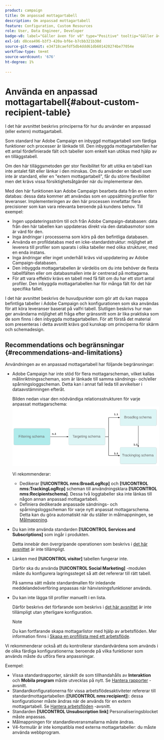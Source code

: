 ```yaml
---
product: campaign
title: Om anpassad mottagartabell
description: Om anpassad mottagartabell
feature: Configuration, Custom Resources
role: User, Data Engineer, Developer
badge-v8: label="Gäller även för v8" type="Positive" tooltip="Gäller även Campaign v8"
exl-id: d8cea496-b3f3-420a-bf6e-b7cbb321b30d
source-git-commit: e34718caefdf5db4ddd61db601420274be77054e
workflow-type: tm+mt
source-wordcount: '676'
ht-degree: 1%

---
```


# Använda en anpassad mottagartabell{#about-custom-recipient-table}

I det här avsnittet beskrivs principerna för hur du använder en anpassad (eller extern) mottagartabell.

Som standard har Adobe Campaign en inbyggd mottagartabell som färdiga funktioner och processer är länkade till. Den inbyggda mottagartabellen har ett antal fördefinierade fält och tabeller som enkelt kan utökas med hjälp av en tilläggstabell.

Om den här tilläggsmetoden ger stor flexibilitet för att utöka en tabell kan inte antalet fält eller länkar i den minskas. Om du använder en tabell som inte är standard, eller en &quot;extern mottagartabell&quot;, får du större flexibilitet men det krävs vissa försiktighetsåtgärder när du implementerar den.

Med den här funktionen kan Adobe Campaign bearbeta data från en extern databas: dessa data kommer att användas som en uppsättning profiler för leveranser. Implementeringen av den här processen innefattar flera precisioner som kan vara relevanta beroende på kundens behov. Till exempel:

* Ingen uppdateringsström till och från Adobe Campaign-databasen: data från den här tabellen kan uppdateras direkt via den databasmotor som är värd för den.
* Inga ändringar i processerna som körs på den befintliga databasen.
* Använda en profildatabas med en icke-standardstruktur: möjlighet att leverera till profiler som sparats i olika tabeller med olika strukturer, med en enda instans.
* Inga ändringar eller inget underhåll krävs vid uppdatering av Adobe Campaign-databasen.
* Den inbyggda mottagartabellen är värdelös om du inte behöver de flesta tabellfälten eller om databasmallen inte är centrerad på mottagarna.
* För att vara effektiv krävs en tabell med få fält om du har ett stort antal profiler. Den inbyggda mottagartabellen har för många fält för det här specifika fallet.

I det här avsnittet beskrivs de huvudpunkter som gör att du kan mappa befintliga tabeller i Adobe Campaign och konfigurationen som ska användas för att köra leveranser baserat på valfri tabell. Slutligen beskrivs hur man ger användarna möjlighet att fråga efter gränssnitt som är lika praktiska som de som finns i den inbyggda mottagartabellen. För att förstå det material som presenteras i detta avsnitt krävs god kunskap om principerna för skärm och schemadesign.

## Recommendations och begränsningar {#recommendations-and-limitations}

Användningen av en anpassad mottagartabell har följande begränsningar:

* Adobe Campaign har inte stöd för flera mottagarscheman, vilket kallas målinriktningsscheman, som är länkade till samma sändnings- och/eller spårningsloggscheman. Detta kan i annat fall leda till avvikelser i dataavstämningen efteråt.

  Bilden nedan visar den nödvändiga relationsstrukturen för varje anpassat mottagarschema:
  ![](assets/custom_recipient_limitation.png)

  Vi rekommenderar:

   * Dedikerar **[!UICONTROL nms:BroadLogRcp]** och **[!UICONTROL nms:TrackingLogRcp]** scheman till användningsklara **[!UICONTROL nms:Recipientschema]**. Dessa två loggtabeller ska inte länkas till någon annan anpassad mottagartabell.
   * Definiera dedikerade anpassade sändnings- och spårningsloggscheman för varje nytt anpassat mottagarschema. Detta kan du göra automatiskt när du ställer in målmappningen, se [Målmappning](../../configuration/using/target-mapping.md).

* Du kan inte använda standarden **[!UICONTROL Services and Subscriptions]** som ingår i produkten.

  Detta innebär den övergripande operationen som beskrivs i [det här avsnittet](../../delivery/using/managing-subscriptions.md) är inte tillämpligt.

* Länken med **[!UICONTROL visitor]** tabellen fungerar inte.

  Därför ska du använda **[!UICONTROL Social Marketing]** -modulen måste du konfigurera lagringssteget så att det refererar till rätt tabell.

  På samma sätt måste standardmallen för inledande meddelandeöverföring anpassas när hänvisningsfunktioner används.

* Du kan inte lägga till profiler manuellt i en lista.

  Därför beskrivs det förfarande som beskrivs i [det här avsnittet](../../platform/using/creating-and-managing-lists.md) är inte tillämpligt utan ytterligare konfiguration.

  >[!NOTE]
  >
  >Du kan fortfarande skapa mottagarlistor med hjälp av arbetsflöden. Mer information finns i [Skapa en profillista med ett arbetsflöde](../../configuration/using/creating-a-profile-list-with-a-workflow.md).

Vi rekommenderar också att du kontrollerar standardvärdena som används i de olika färdiga konfigurationerna: beroende på vilka funktioner som används måste du utföra flera anpassningar.

Exempel:

* Vissa standardrapporter, särskilt de som tillhandahålls av **Interaktion** och **Mobila program** måste utvecklas på nytt. Se [Hantera rapporter](../../configuration/using/managing-reports.md) -avsnitt.
* Standardkonfigurationerna för vissa arbetsflödesaktiviteter refererar till standardmottagartabellen (**[!UICONTROL nms:recipient]**): dessa konfigurationer måste ändras när de används för en extern mottagartabell. Se [Hantera arbetsflöden](../../configuration/using/managing-workflows.md) -avsnitt.
* Standarden **[!UICONTROL Unsubscription link]** Personaliseringsblocket måste anpassas.
* Målmappningen för standardleveransmallarna måste ändras.
* V4-formulär är inte kompatibla med externa mottagartabeller: du måste använda webbprogram.
